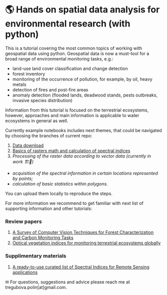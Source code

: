 # 🌎 Hands on spatial data analysis for environmental research (with python)
This is a tutorial covering the most common topics of working with geospatial data using python. Geospatial data is now a must-tool for a broad range of environmental monitoring tasks, e.g.:
* land-use land cover classification and change detection <br>
* forest inventory <br>
* monitoring of the occurrence of pollution, for example, by oil, heavy metals <br>
* detection of fires and post-fire areas <br>
* anomaly detection (flooded lands, deadwood stands, pests outbreaks, invasive species distribution) <br>

Information from this tutorial is focused on the terrestrial ecosystems, however, approaches and main information is applicable to water ecosystems in general as well.

Currently example notebooks includes next themes, that could be navigated by choosing the branches of current repo: 

1) [Data download](https://github.com/po1line/Hands-on-spatial-data-analysis/tree/data-download) <br>
2) [Basics of rasters math and calculation of spectral indices](https://github.com/po1line/Hands-on-spatial-data-analysis/tree/data-vis)  <br>
3) *Processing of the raster data according to vector data (currently in work 🏗🚧)*  <br> 
* *acquisition of the spectral information in certain locations represented by points;*  <br>
* *calculation of basic statistics within polygons.* <br>

You can upload them locally to reproduce the steps. 

For more information we recommend to get familiar with next list of supporting information and other tutorials: <br>
### Review papers
1) [A Survey of Computer Vision Techniques for Forest Characterization and Carbon Monitoring Tasks](https://doi.org/10.3390/rs14225861) <br>
2) [Optical vegetation indices for monitoring terrestrial ecosystems globally](https://doi.org/10.1038/s43017-022-00298-5)

### Supplimentary materials
1) [A ready-to-use curated list of Spectral Indices for Remote Sensing applications](https://github.com/awesome-spectral-indices/awesome-spectral-indices)


 ✉ For questions, suggestions and advice please reach me at tregubova.polin[at]gmail.com. 
